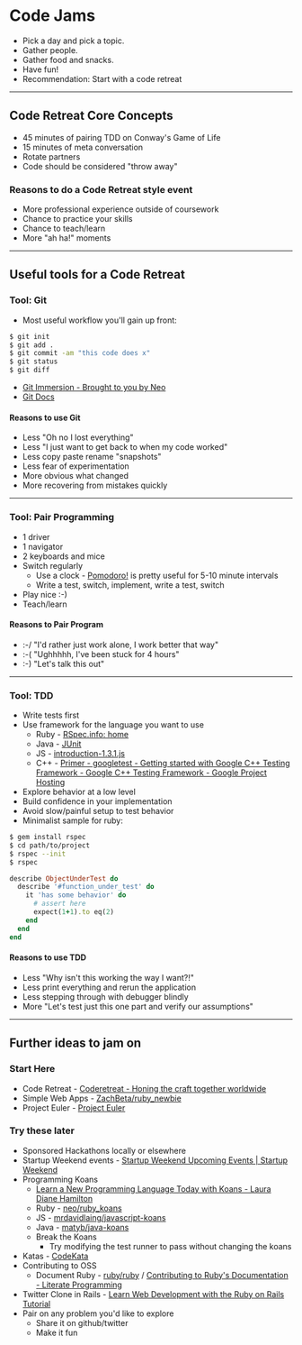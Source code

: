 # Code Jams
* Pick a day and pick a topic.
* Gather people.
* Gather food and snacks.
* Have fun!
* Recommendation: Start with a code retreat

---

## Code Retreat Core Concepts
* 45 minutes of pairing TDD on Conway's Game of Life
* 15 minutes of meta conversation
* Rotate partners
* Code should be considered "throw away"

### Reasons to do a Code Retreat style event
* More professional experience outside of coursework
* Chance to practice your skills
* Chance to teach/learn
* More "ah ha!" moments

---

## Useful tools for a Code Retreat

### Tool: Git
* Most useful workflow you'll gain up front:

```bash
$ git init
$ git add .
$ git commit -am "this code does x"
$ git status
$ git diff
```

* [Git Immersion - Brought to you by Neo](http://gitimmersion.com/)
* [Git Docs](http://git-scm.com/)

#### Reasons to use Git
* Less "Oh no I lost everything"
* Less "I just want to get back to when my code worked"
* Less copy paste rename "snapshots"
* Less fear of experimentation
* More obvious what changed
* More recovering from mistakes quickly

---

### Tool: Pair Programming
* 1 driver
* 1 navigator
* 2 keyboards and mice
* Switch regularly
  * Use a clock - [Pomodoro!](http://tomatoi.st/) is pretty useful for 5-10 minute intervals
  * Write a test, switch, implement, write a test, switch
* Play nice :-)
* Teach/learn

#### Reasons to Pair Program
* :-/ "I'd rather just work alone, I work better that way"
* :-( "Ughhhhh, I've been stuck for 4 hours"
* :-) "Let's talk this out"

---

### Tool: TDD
* Write tests first
* Use framework for the language you want to use
  * Ruby - [RSpec.info: home](http://rspec.info/)
  * Java - [JUnit](http://junit.org/)
  * JS - [introduction-1.3.1.js](http://pivotal.github.io/jasmine/)
  * C++ - [Primer - googletest - Getting started with Google C++ Testing Framework - Google C++ Testing Framework - Google Project Hosting](https://code.google.com/p/googletest/wiki/Primer)
* Explore behavior at a low level
* Build confidence in your implementation
* Avoid slow/painful setup to test behavior
* Minimalist sample for ruby:

```bash
$ gem install rspec
$ cd path/to/project
$ rspec --init
$ rspec
```

```ruby
describe ObjectUnderTest do
  describe '#function_under_test' do
    it 'has some behavior' do
      # assert here
      expect(1+1).to eq(2)
    end
  end
end
```

#### Reasons to use TDD
* Less "Why isn't this working the way I want?!"
* Less print everything and rerun the application
* Less stepping through with debugger blindly
* More "Let's test just this one part and verify our assumptions"

---

## Further ideas to jam on

### Start Here
* Code Retreat - [Coderetreat - Honing the craft together worldwide](http://coderetreat.org/)
* Simple Web Apps - [ZachBeta/ruby_newbie](https://github.com/ZachBeta/ruby_newbie)
* Project Euler - [Project Euler](http://projecteuler.net/)

### Try these later
* Sponsored Hackathons locally or elsewhere
* Startup Weekend events - [Startup Weekend Upcoming Events | Startup Weekend](http://startupweekend.org/events/)
* Programming Koans
  * [Learn a New Programming Language Today with Koans - Laura Diane Hamilton](http://www.lauradhamilton.com/learn-a-new-programming-language-today-with-koans)
  * Ruby - [neo/ruby_koans](https://github.com/neo/ruby_koans)
  * JS - [mrdavidlaing/javascript-koans](https://github.com/mrdavidlaing/javascript-koans)
  * Java - [matyb/java-koans](https://github.com/matyb/java-koans)
  * Break the Koans
    * Try modifying the test runner to pass without changing the koans
* Katas - [CodeKata](http://codekata.pragprog.com/codekata/)
* Contributing to OSS
  * Document Ruby - [ruby/ruby](https://github.com/ruby/ruby) / [Contributing to Ruby's Documentation - Literate Programming](http://blog.steveklabnik.com/posts/2011-05-10-contributing-to-ruby-s-documentation)
* Twitter Clone in Rails - [Learn Web Development with the Ruby on Rails Tutorial](http://ruby.railstutorial.org/ruby-on-rails-tutorial-book)
* Pair on any problem you'd like to explore
  * Share it on github/twitter
  * Make it fun
